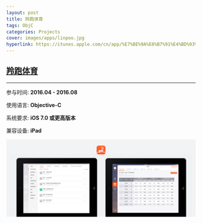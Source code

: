 ```yaml
---
layout: post
title: 羚跑体育
tags: ObjC
categories: Projects
cover: images/apps/linpoo.jpg
hyperlink: https://itunes.apple.com/cn/app/%E7%BE%9A%E8%B7%91%E4%BD%93%E8%82%B2-%E5%AE%B6%E6%A0%A1%E4%BA%92%E5%8A%A8-%E5%85%B1%E5%90%8C%E6%88%90%E9%95%BF/id1233542475?mt=8
---
```


## [羚跑体育](https://itunes.apple.com/cn/app/%E7%BE%9A%E8%B7%91%E4%BD%93%E8%82%B2-%E5%AE%B6%E6%A0%A1%E4%BA%92%E5%8A%A8-%E5%85%B1%E5%90%8C%E6%88%90%E9%95%BF/id1233542475?mt=8)  

---

参与时间: **2016.04 - 2016.08**

使用语言: **Objective-C**

系统要求: **iOS 7.0 或更高版本**

兼容设备: **iPad**

![img](/images/apps/linpoo.jpg)

